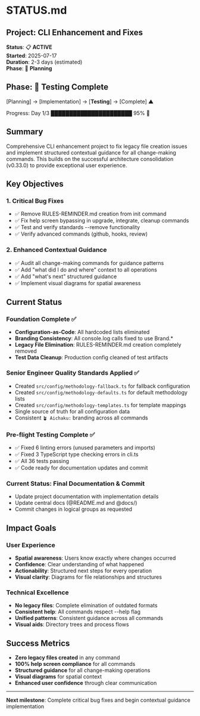 # STATUS.md

## Project: CLI Enhancement and Fixes

**Status**: 📋 **ACTIVE**\
**Started**: 2025-07-17\
**Duration**: 2-3 days (estimated)\
**Phase**: 🌱 **Planning**

## Phase: 🏁 Testing Complete

[Planning] → [Implementation] → [**Testing**] → [Complete] ▲

Progress: Day 1/3 ██████████████████████ 95% 🏁

## Summary

Comprehensive CLI enhancement project to fix legacy file creation issues and
implement structured contextual guidance for all change-making commands. This
builds on the successful architecture consolidation (v0.33.0) to provide
exceptional user experience.

## Key Objectives

### 1. **Critical Bug Fixes**

- ✅ Remove RULES-REMINDER.md creation from init command
- ✅ Fix help screen bypassing in upgrade, integrate, cleanup commands
- ✅ Test and verify standards --remove functionality
- ✅ Verify advanced commands (github, hooks, review)

### 2. **Enhanced Contextual Guidance**

- ✅ Audit all change-making commands for guidance patterns
- ✅ Add "what did I do and where" context to all operations
- ✅ Add "what's next" structured guidance
- ✅ Implement visual diagrams for spatial awareness

## Current Status

### **Foundation Complete** ✅

- **Configuration-as-Code**: All hardcoded lists eliminated
- **Branding Consistency**: All console.log calls fixed to use Brand.*
- **Legacy File Elimination**: RULES-REMINDER.md creation completely removed
- **Test Data Cleanup**: Production config cleaned of test artifacts

### **Senior Engineer Quality Standards Applied** ✅

- Created `src/config/methodology-fallback.ts` for fallback configuration
- Created `src/config/methodology-defaults.ts` for default methodology lists
- Created `src/config/methodology-templates.ts` for template mappings
- Single source of truth for all configuration data
- Consistent `🪴 Aichaku:` branding across all commands

### **Pre-flight Testing Complete** ✅

- ✅ Fixed 6 linting errors (unused parameters and imports)
- ✅ Fixed 3 TypeScript type checking errors in cli.ts  
- ✅ All 36 tests passing
- ✅ Code ready for documentation updates and commit

### **Current Status: Final Documentation & Commit**

- Update project documentation with implementation details
- Update central docs (@README.md and @docs/)
- Commit changes in logical groups as requested

## Impact Goals

### **User Experience**

- **Spatial awareness**: Users know exactly where changes occurred
- **Confidence**: Clear understanding of what happened
- **Actionability**: Structured next steps for every operation
- **Visual clarity**: Diagrams for file relationships and structures

### **Technical Excellence**

- **No legacy files**: Complete elimination of outdated formats
- **Consistent help**: All commands respect --help flag
- **Unified patterns**: Consistent guidance across all commands
- **Visual aids**: Directory trees and process flows

## Success Metrics

- **Zero legacy files created** in any command
- **100% help screen compliance** for all commands
- **Structured guidance** for all change-making operations
- **Visual diagrams** for spatial context
- **Enhanced user confidence** through clear communication

---

**Next milestone**: Complete critical bug fixes and begin contextual guidance
implementation
